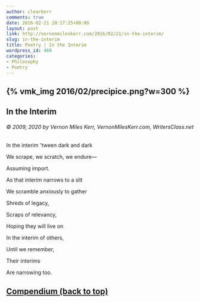 ```yaml
---
author: clearkerr
comments: true
date: 2016-02-21 20:17:25+00:00
layout: post
link: http://vernonmileskerr.com/2016/02/21/in-the-interim/
slug: in-the-interim
title: Poetry | In the Interim
wordpress_id: 469
categories:
- Philosophy
- Poetry
---
```


## {% vmk_img 2016/02/precipice.png?w=300 %}




## In the Interim




###### © 2009, 2020 by Vernon Miles Kerr, VernonMilesKerr.com, WritersClass.net




In the interim 'tween dark and dark




We scrape,  we scratch, we endure—




Assuming import.




As that interim narrows to a slit




We scramble anxiously to gather




Shreds of legacy,




Scraps of relevancy,




Hoping they will live on




In the interim of others,




Until we remember,




Their interims




Are narrowing too.





## [Compendium (back to top)](https://vernonmileskerr.com/2020/11/15/theology-god-struggles-a-compendium/)
